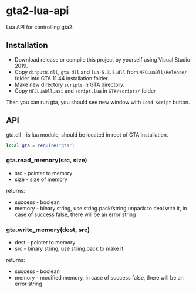 # gta2-lua-api

Lua API for controlling gta2.

## Installation

* Download release or compile this project by yourself using Visual Studio 2019.
* Copy `dinput8.dll`, `gta.dll` and `lua-5.3.5.dll` from `MFCLuaDll/Release/` folder into GTA 11.44 installation folder.
* Make new directory `scripts` in GTA directory.
* Copy `MFCLuaDll.asi` and `script.lua` in `GTA/scripts/` folder

Then you can run gta, you should see new window with `Load script` button.

## API

gta.dll - is lua module, should be located in root of GTA installation.

```lua
local gta = require("gta")
````

### gta.read_memory(src, size)

* src - pointer to memory
* size - size of memory

returns:

* success - boolean
* memory - binary string, use string.pack/string.unpack to deal with it, in case of success false, there will be an error string

### gta.write_memory(dest, src)

* dest - pointer to memory
* src - binary string, use string.pack to make it.

returns:

* success - boolean
* memory - modified memory, in case of success false, there will be an error string

